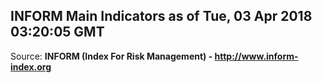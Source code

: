 ## INFORM Main Indicators as of Tue, 03 Apr 2018 03:20:05 GMT

Source: **INFORM (Index For Risk Management) - http://www.inform-index.org**